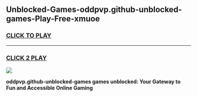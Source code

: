 
## Unblocked-Games-oddpvp.github-unblocked-games-Play-Free-xmuoe
<h3>
<a href="https://premium76.site?title=oddpvp.github-unblocked-games&ref=09A">CLICK TO PLAY</a></h3>
<hr>

<h3>
<a href="https://premium76.site?title=oddpvp.github-unblocked-games&ref=09A">CLICK 2 PLAY</a>
  
</h3>

<a href="https://premium76.site?title=oddpvp.github-unblocked-games&ref=09A"><img src="https://clearcache.store/games.png"></a>


**oddpvp.github-unblocked-games games unblocked: Your Gateway to Fun and Accessible Online Gaming**
